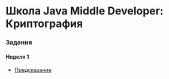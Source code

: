 # Школа Java Middle Developer: Криптография

### Задания
#### Неделя 1
- [Предсказание](./src/main/java/com/example/tasks/Task1_Prediction.java)